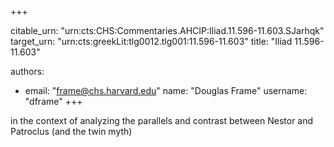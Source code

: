 +++


citable_urn: "urn:cts:CHS:Commentaries.AHCIP:Iliad.11.596-11.603.SJarhqk"
target_urn: "urn:cts:greekLit:tlg0012.tlg001:11.596-11.603"
title: "Iliad 11.596-11.603"

authors:
- email: "frame@chs.harvard.edu"
  name: "Douglas Frame"
  username: "dframe"
+++

<p>in the context of analyzing the parallels and contrast between Nestor and Patroclus (and the twin myth)</p>